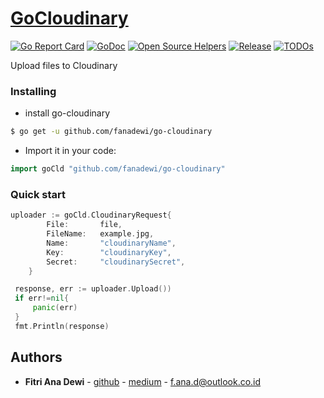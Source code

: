 # [GoCloudinary](https://pkg.go.dev/github.com/fanadewi/go-cloudinary)

<!-- [![Build Status](https://travis-ci.org/fanadewi/go-cloudinary.svg)](https://travis-ci.org/fanadewi/go-cloudinary) -->
<!-- [![codecov](https://codecov.io/gh/fanadewi/go-cloudinary/branch/master/graph/badge.svg)](https://codecov.io/gh/fanadewi/go-cloudinary) -->
[![Go Report Card](https://goreportcard.com/badge/github.com/fanadewi/go-cloudinary)](https://goreportcard.com/report/github.com/fanadewi/go-cloudinary)
[![GoDoc](https://pkg.go.dev/badge/github.com/fanadewi/go-cloudinary?status.svg)](https://pkg.go.dev/github.com/fanadewi/go-cloudinary?tab=doc)
[![Open Source Helpers](https://www.codetriage.com/fanadewi/go-cloudinary/badges/users.svg)](https://www.codetriage.com/fanadewi/go-cloudinary)
[![Release](https://img.shields.io/github/release/fanadewi/go-cloudinary.svg?style=flat-square)](https://github.com/fanadewi/go-cloudinary/releases)
[![TODOs](https://badgen.net/https/api.tickgit.com/badgen/github.com/fanadewi/go-cloudinary)](https://www.tickgit.com/browse?repo=github.com/fanadewi/go-cloudinary)

Upload files to Cloudinary

### Installing

* install go-cloudinary
```bash
$ go get -u github.com/fanadewi/go-cloudinary
```

* Import it in your code:
```go
import goCld "github.com/fanadewi/go-cloudinary"
```

### Quick start
```go
uploader := goCld.CloudinaryRequest{
		File:   	file,
		FileName:   example.jpg,
		Name:   	"cloudinaryName",
		Key:    	"cloudinaryKey",
		Secret: 	"cloudinarySecret",
	}

 response, err := uploader.Upload())
 if err!=nil{
	 panic(err)
 }
 fmt.Println(response)
```

## Authors

* **Fitri Ana Dewi** - [github](https://github.com/fanadewi) - [medium](https://fanadewi.medium.com) - [f.ana.d@outlook.co.id](mailto:f.ana.d@outlook.co.id)
